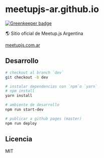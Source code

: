 # meetupjs-ar.github.io

[![Greenkeeper badge](https://badges.greenkeeper.io/meetupjs-ar/meetupjs-ar.github.io.svg)](https://greenkeeper.io/)

:earth_americas: Sitio oficial de Meetup.js Argentina

[meetupjs.com.ar](http://meetupjs.com.ar/)

## Desarrollo

```bash
# checkout al branch `dev`
git checkout -b dev

# instalar dependencias con `npm`o `yarn`
# npm install
yarn install

# ambiente de desarrollo
npm run start-dev

# publicar a github pages (master)
npm run deploy
```

## Licencia

MIT
